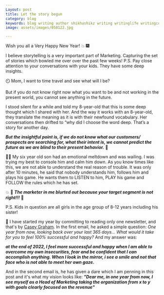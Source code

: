 ```yaml
---
Layout: post
title: Let the story begun
category: blog
keywords: blog writing author shikhashikz writing writinglife writingcommunity dailyblogpost dailyblogpostchallenge marketing abm
image: assets/images/050122.jpg

---
```

Wish you all a Very Happy New Year! 💥 🎆

I believe storytelling is a very important part of Marketing. Capturing the set of stories which bowled me over over the past few weeks!
P.S. Pay close attention to your conversations with your kids. They have some deep insights.

⏲️ Mom, I want to time travel and see what will I be?

But if you do not know right now what you want to be and not working in the present world, you cannot see anything in the future.

I stood silent for a while and told my 8-year-old that this is some deep thought which I shared with her. And the way it works with an 8-year-old, they translate the meaning as it is with their newfound vocabulary. Her conversations then drifted to “why did I choose the word deep. That’s a story for another day.

***But the insightful point is, if we do not know what our customers/ prospects are searching for, what their intent is, we cannot predict the future as we are blind to their present behavior.*** 💯

🤾‍♂️ My six year old son had an emotional meltdown and was wailing. I was trying my best to console him and calm him down. As you know times like this, we are not able to understand the real reason of trouble. It was only after 10 minutes, he said that nobody understands him, follows him and plays his game. He wants them to LISTEN to him, PLAY his game and FOLLOW the rules which he has set.

💥 🌽 ***The marketer in me blurted out because your target segment is not right!!!*** 🦄

P.S. Kids in question are all girls in the age group of 8-12 years including his sister!

💯 I have started my year by committing to reading only one newsletter, and that's by [Casey Graham](https://www.linkedin.com/in/caseygraham1/). In the first email, he asked a simple question: *One year from now, looking back over your last 365 days... What would it take for you to feel 100% successful and happy?* And my answer was:

***at the end of 2022, I feel more successful and happy when I am able to overcome my own insecurities, fear and be confident that I can accomplish anything. When I look in the mirror, i see a smile and not that face who is not able to meet her own gaze.***

And in the second email is, he has given a dare which I am penning in this post and it's what my vision looks like:
***"Dear me, in one year from now, I see myself as a Head of Marketing taking the organization from x to y with goals clearly focused on the revenue"***
